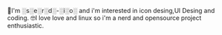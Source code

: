🖖I'm ░s░e░r░d░-░i░o░ and i'm interested in icon desing,UI Desing and coding.
🤓I love love and linux so i'm a nerd and opensource project enthusiastic.

